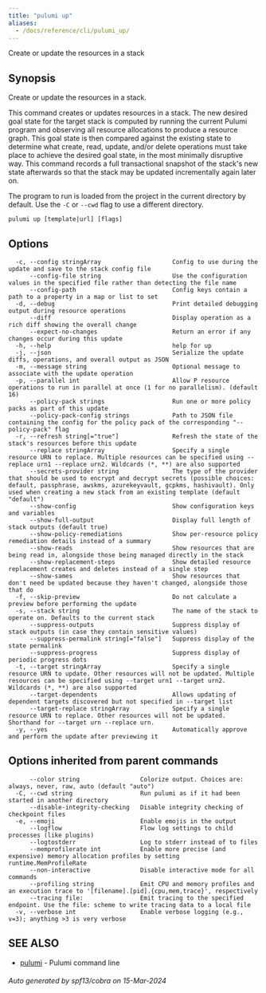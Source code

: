 ```yaml
---
title: "pulumi up"
aliases:
  - /docs/reference/cli/pulumi_up/
---
```




Create or update the resources in a stack

## Synopsis

Create or update the resources in a stack.

This command creates or updates resources in a stack. The new desired goal state for the target stack
is computed by running the current Pulumi program and observing all resource allocations to produce a
resource graph. This goal state is then compared against the existing state to determine what create,
read, update, and/or delete operations must take place to achieve the desired goal state, in the most
minimally disruptive way. This command records a full transactional snapshot of the stack's new state
afterwards so that the stack may be updated incrementally again later on.

The program to run is loaded from the project in the current directory by default. Use the `-C` or
`--cwd` flag to use a different directory.

```
pulumi up [template|url] [flags]
```

## Options

```
  -c, --config stringArray                    Config to use during the update and save to the stack config file
      --config-file string                    Use the configuration values in the specified file rather than detecting the file name
      --config-path                           Config keys contain a path to a property in a map or list to set
  -d, --debug                                 Print detailed debugging output during resource operations
      --diff                                  Display operation as a rich diff showing the overall change
      --expect-no-changes                     Return an error if any changes occur during this update
  -h, --help                                  help for up
  -j, --json                                  Serialize the update diffs, operations, and overall output as JSON
  -m, --message string                        Optional message to associate with the update operation
  -p, --parallel int                          Allow P resource operations to run in parallel at once (1 for no parallelism). (default 16)
      --policy-pack strings                   Run one or more policy packs as part of this update
      --policy-pack-config strings            Path to JSON file containing the config for the policy pack of the corresponding "--policy-pack" flag
  -r, --refresh string[="true"]               Refresh the state of the stack's resources before this update
      --replace stringArray                   Specify a single resource URN to replace. Multiple resources can be specified using --replace urn1 --replace urn2. Wildcards (*, **) are also supported
      --secrets-provider string               The type of the provider that should be used to encrypt and decrypt secrets (possible choices: default, passphrase, awskms, azurekeyvault, gcpkms, hashivault). Only used when creating a new stack from an existing template (default "default")
      --show-config                           Show configuration keys and variables
      --show-full-output                      Display full length of stack outputs (default true)
      --show-policy-remediations              Show per-resource policy remediation details instead of a summary
      --show-reads                            Show resources that are being read in, alongside those being managed directly in the stack
      --show-replacement-steps                Show detailed resource replacement creates and deletes instead of a single step
      --show-sames                            Show resources that don't need be updated because they haven't changed, alongside those that do
  -f, --skip-preview                          Do not calculate a preview before performing the update
  -s, --stack string                          The name of the stack to operate on. Defaults to the current stack
      --suppress-outputs                      Suppress display of stack outputs (in case they contain sensitive values)
      --suppress-permalink string[="false"]   Suppress display of the state permalink
      --suppress-progress                     Suppress display of periodic progress dots
  -t, --target stringArray                    Specify a single resource URN to update. Other resources will not be updated. Multiple resources can be specified using --target urn1 --target urn2. Wildcards (*, **) are also supported
      --target-dependents                     Allows updating of dependent targets discovered but not specified in --target list
      --target-replace stringArray            Specify a single resource URN to replace. Other resources will not be updated. Shorthand for --target urn --replace urn.
  -y, --yes                                   Automatically approve and perform the update after previewing it
```

## Options inherited from parent commands

```
      --color string                 Colorize output. Choices are: always, never, raw, auto (default "auto")
  -C, --cwd string                   Run pulumi as if it had been started in another directory
      --disable-integrity-checking   Disable integrity checking of checkpoint files
  -e, --emoji                        Enable emojis in the output
      --logflow                      Flow log settings to child processes (like plugins)
      --logtostderr                  Log to stderr instead of to files
      --memprofilerate int           Enable more precise (and expensive) memory allocation profiles by setting runtime.MemProfileRate
      --non-interactive              Disable interactive mode for all commands
      --profiling string             Emit CPU and memory profiles and an execution trace to '[filename].[pid].{cpu,mem,trace}', respectively
      --tracing file:                Emit tracing to the specified endpoint. Use the file: scheme to write tracing data to a local file
  -v, --verbose int                  Enable verbose logging (e.g., v=3); anything >3 is very verbose
```

## SEE ALSO

* [pulumi](/docs/cli/commands/pulumi/)	 - Pulumi command line

###### Auto generated by spf13/cobra on 15-Mar-2024
